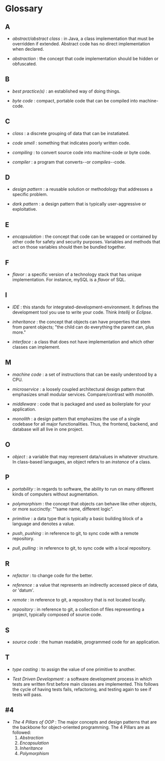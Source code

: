 # Glossary 

## A

- *abstract/abstract class* : in Java, a class implementation that must be overridden if extended. Abstract code has no direct implementation when declared. 

- *abstraction* : the concept that code implementation should be hidden or obfuscated. 

## B

- *best practice(s)* : an established way of doing things. 

- *byte code* : compact, portable code that can be compiled into machine-code. 

## C

- *class* : a discrete grouping of data that can be instatiated. 

- *code smell* : something that indicates poorly written code.

- *compiling* : to convert source code into machine-code or byte code. 

- *compiler* : a program that converts--or *compiles*--code. 

## D

- *design pattern* : a reusable solution or methodology that addresses a specific problem. 

- *dark pattern* : a design pattern that is typically user-aggressive or exploitative. 

## E

- *encapsulation* : the concept that code can be wrapped or contained by other code for safety and security purposes. Variables and methods that act on those variables should then be bundled together. 

## F

- *flavor* : a specific version of a technology stack that has unique implementation. For instance, mySQL is a *flavor* of SQL.

## I

- *IDE* : this stands for integrated-development-environment. It defines the development tool you use to write your code. Think *Intellij* or *Eclipse*. 

- *inheritance* : the concept that objects can have properties that stem from parent objects; "the child can do everything the parent can, plus more." 

- *interface* : a class that does not have implementation and which other classes can implement.

## M

- *machine code* : a set of instructions that can be easily understood by a CPU. 

- *microservice* : a loosely coupled architectural design pattern that emphasizes small modular services. Compare/contrast with *monolith*. 

- *middleware* : code that is packaged and used as boilerplate for your application. 

- *monolith* : a design pattern that emphasizes the use of a single codebase for all major functionalities. Thus, the frontend, backend, and database will all live in one project. 

## O

- *object* : a variable that may represent data/values in whatever structure. In class-based languages, an object refers to an *instance* of a class. 

## P

- *portability* : in regards to software, the ability to run on many different kinds of computers without augmentation.

- *polymorphism* : the concept that objects can behave like other objects, or more succinctly: "“same name, different logic”. 

- *primitive* : a data type that is typically a basic building block of a language and denotes a value.

- *push*, *pushing* : in reference to git, to sync code with a remote repository.

- *pull*, *pulling* : in reference to git, to sync code with a local repository. 

## R

- *refactor* : to change code for the better. 

- *reference* : a value that represents an indirectly accessed piece of data, or 'datum'. 

- *remote* : in reference to git, a repository that is not located locally. 

- *repository* : in reference to git, a collection of files representing a project, typically composed of source code.

## S

- *source code* : the human readable, programmed code for an application. 

## T

- *type casting* : to assign the value of one primitive to another.

- *Test Driven Development* : a software development process in which tests are written first before main classes are implemented. This follows the cycle of having tests fails, refactoring, and testing again to see if tests will pass.

## #4 

- *The 4 Pillars of OOP* : The major concepts and design patterns that are the backbone for object-oriented programming. The 4 Pillars are as followed:
    1. *Abstraction*
    2. *Encapsulation*
    3. *Inheritance*
    4. *Polymorphism*







